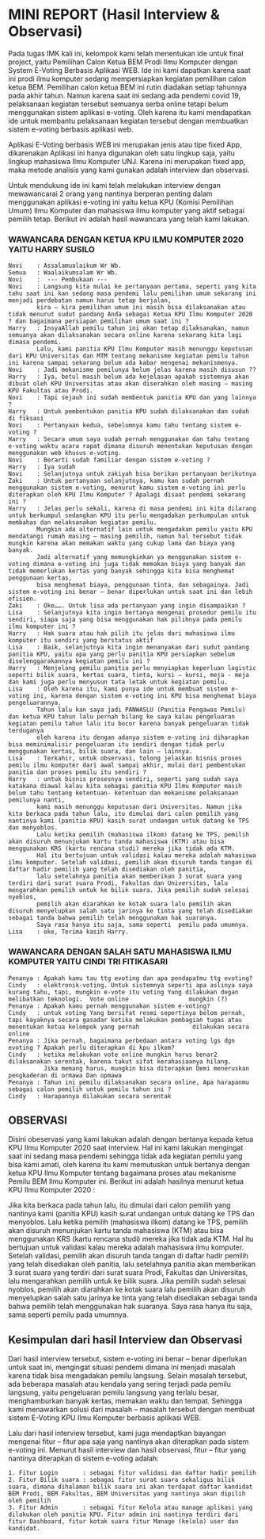 # MINI REPORT (Hasil Interview & Observasi)
Pada tugas IMK kali ini, kelompok kami telah menentukan ide untuk final project, yaitu Pemilihan Calon Ketua BEM Prodi Ilmu Komputer dengan System E-Voting Berbasis Aplikasi WEB. Ide ini kami dapatkan karena saat ini prodi ilmu komputer sedang mempersiapkan kegiatan pemilihan calon ketua BEM. Pemilihan calon ketua BEM ini rutin diadakan setiap tahunnya pada akhir tahun. Namun karena saat ini sedang ada pendemi covid 19, pelaksanaan kegiatan tersebut semuanya serba online tetapi belum menggunakan sistem aplikasi e-voting. Oleh karena itu kami mendapatkan ide untuk membantu pelaksanaan kegiatan tersebut dengan membuatkan sistem e-voting berbasis aplikasi web.

Aplikasi E-Voting berbasis WEB ini merupakan jenis atau tipe fixed App, dikarenakan Aplikasi ini hanya digunakan oleh satu lingkup saja, yaitu lingkup mahasiswa Ilmu Komputer UNJ. Karena ini merupakan fixed app, maka metode analisis yang kami gunakan adalah interview dan observasi.

Untuk mendukung ide ini kami telah melakukan interview dengan mewawancarai 2 orang yang nantinya berperan penting dalam menggunakan aplikasi e-voting ini yaitu ketua KPU (Komisi Pemilihan Umum) Ilmu Komputer dan mahasiswa ilmu komputer yang aktif sebagai pemilih tetap. Berikut ini adalah hasil wawancara yang telah kami lakukan.

### WAWANCARA DENGAN KETUA KPU ILMU KOMPUTER 2020 YAITU HARRY SUSILO
    Novi	: Assalamualaikum Wr Wb.
    Semua	: Waalaikumsalam Wr Wb.
    Novi	:  --- Pembukaan ---
    Novi	: Langsung kita mulai ke pertanyaan pertama, seperti yang kita tahu saat ini kan sedang masa pendemi lalu pemilihan umum sekarang ini menjadi perdebatan namun harus tetap berjalan, 
            kira – kira pemilihan umum ini masih bisa dilaksanakan atau tidak menurut sudut pandang Anda sebagai Ketua KPU Ilmu Komputer 2020 ? dan bagaimana persiapan pemilihan umum saat ini ?
    Harry	: InsyaAllah pemilu tahun ini akan tetap dilaksanakan, namun semuanya akan dilaksanakan secara online karena sekarang kita lagi dimasa pendemi. 
            Lalu, kami panitia KPU Ilmu Komputer masih menunggu keputusan dari KPU Universitas dan MTM tentang mekanisme kegiatan pemilu tahun ini karena sampai sekarang belum ada kabar mengenai mekanismenya.
    Novi	: Jadi mekanisme pemilunya belum jelas karena masih disusun ??
    Harry	: Iya, betul masih belum ada kejelasan apakah sistemnya akan dibuat oleh KPU Universitas atau akan diserahkan oleh masing – masing KPU Fakultas atau Prodi.
    Novi	: Tapi sejauh ini sudah membentuk panitia KPU dan yang lainnya ?
    Harry	: Untuk pembentukan panitia KPU sudah dilaksanakan dan sudah di fiksasi
    Novi	: Pertanyaan kedua, sebelumnya kamu tahu tentang sistem e-voting ?
    Harry	: Secara umum saya sudah pernah menggunakan dan tahu tentang e-voting waktu acara rapat dimana disuruh menentukan keputusan dengan menggunakan web khusus e-voting.
    Novi	: Berarti sudah familiar dengan sistem e-voting ?
    Harry	: Iya sudah
    Novi	: Selanjutnya untuk zakiyah bisa berikan pertanyaan berikutnya
    Zaki	: Untuk pertanyaan selanjutnya, kamu kan sudah pernah menggunakan sistem e-voting, menurut kamu sistem e-voting ini perlu diterapkan oleh KPU Ilmu Komputer ? Apalagi disaat pendemi sekarang ini ?
    Harry	: Jelas perlu sekali, karena di masa pendemi ini kita dilarang untuk berkumpul sedangkan KPU itu perlu mengadakan perkumpulan untuk membahas dan melaksanakan kegiatan pemilu. 
            Mungkin ada alternatif lain untuk mengadakan pemilu yaitu KPU mendatangi rumah masing – masing pemilih, namun hal tersebut tidak mungkin karena akan memakan waktu yang cukup lama dan biaya yang banyak. 
            Jadi alternatif yang memungkinkan ya menggunakan sistem e-voting dimana e-voting ini juga tidak memakan biaya yang banyak dan tidak memerlukan kertas yang banyak sehingga kita bisa menghemat penggunaan kertas, 
            bisa menghemat biaya, penggunaan tinta, dan sebagainya. Jadi sistem e-voting ini benar – benar diperlukan untuk saat ini dan lebih efisien.
    Zaki	: Oke……. Untuk lisa ada pertanyaan yang ingin disampaikan ?
    Lisa	: Selanjutnya kita ingin bertanya mengenai prosedur pemilu itu sendiri, siapa saja yang bisa menggunakan hak pilihnya pada pemilu ilmu komputer ini ? 
    Harry	: Hak suara atau hak pilih itu jelas dari mahasiswa ilmu komputer itu sendiri yang berstatus aktif
    Lisa	: Baik, selanjutnya kita ingin menanyakan dari sudut pandang panitia KPU, yaitu apa yang perlu panitia KPU persiapkan sebelum diselenggarakannya kegiatan pemilu ini ?
    Harry	: Menjelang pemilu panitia perlu menyiapkan keperluan logistic seperti bilik suara, kertas suara, tinta, kursi – kursi, meja - meja dan kami juga perlu menyusun tata letak untuk kegiatan pemilu.  
    Lisa	: Oleh karena itu, kami punya ide untuk membuat sistem e-voting ini, karena dengan sistem e-voting ini KPU bisa menghemat biaya pengeluarannya. 
            Tahun lalu kan saya jadi PANWASLU (Panitia Pengawas Pemilu) dan ketua KPU tahun lalu pernah bilang ke saya kalau pengeluaran kegiatan pemilu tahun lalu itu bocor karena banyak pengeluaran tidak terduganya 
            oleh karena itu dengan adanya sistem e-voting ini diharapkan bisa meminimalisir pengeluaran itu sendiri dengan tidak perlu menggunakan kertas, bilik suara, dan lain – lainnya. 
    Lisa	: Terkahir, untuk observasi, tolong jelaskan bisnis proses pemilu ilmu komputer dari awal sampai akhir, mulai dari pembentukan panitia dan proses pemilu itu sendiri ?
    Harry	: untuk bisnis prosesnya sendiri, seperti yang sudah saya katakana diawal kalau kita sebagai panitia KPU Ilmu Komputer masih belum tahu tentang ketentuan- ketentuan dan mekanisme pelaksanaan pemilunya nanti, 
            kami masih menunggu keputusan dari Universitas. Namun jika kita berkaca pada tahun lalu, itu dimulai dari calon pemilih yang nantinya kami (panitia KPU) kasih surat undangan untuk datang ke TPS dan menyoblos. 
            Lalu ketika pemilih (mahasiswa ilkom) datang ke TPS, pemilih akan disuruh menunjukan kartu tanda mahasiswa (KTM) atau bisa menggunakan KRS (kartu rencana studi) mereka jika tidak ada KTM. 
            Hal itu bertujuan untuk validasi kalau mereka adalah mahasiswa ilmu komputer. Setelah validasi, pemilih akan disuruh tanda tangan di daftar hadir pemilih yang telah disediakan oleh panitia, 
            lalu setelahnya panitia akan memberikan 3 surat suara yang terdiri dari surat suara Prodi, Fakultas dan Universitas, lalu mengarahkan pemilih untuk ke bilik suara. Jika pemilih sudah selesai nyoblos, 
            pemilih akan diarahkan ke kotak suara lalu pemilih akan disuruh menyelupkan salah satu jarinya ke tinta yang telah disediakan sebagai tanda bahwa pemilih telah menggunakan hak suaranya. 
            Saya rasa hanya itu saja, sama seperti  pemilu pada umumnya. 
    Lisa	: oke, Terima kasih Harry.

### WAWANCARA DENGAN SALAH SATU MAHASISWA ILMU KOMPUTER YAITU CINDI TRI FITIKASARI
    Penanya	: Apakah kamu tau ttg evoting dan apa pendapatmu ttg evoting?
    Cindy	: elektronik-voting. Untuk sistemnya seperti apa aslinya saya kurang tahu, tapi, mungkin e-vote itu voting Yang dilakukan degan melibatkan teknologi.  Vote online                 mungkin (?)
    Penanya : Apakah kamu pernah menggunakan sistem e-voting?
    Cindy	: untuk voting Yang bersifat resmi sepertinya belom pernah, tapi kayaknya secara gasadar ketika melakukan pembagian tugas atau menentukan ketua kelompok yang pernah               dilakukan secara online 
    Penanya	: Jika pernah, bagaimana perbedaan antara voting lgs dgn evoting ? Apakah perlu diterapkan di kpu ilkom?
    Cindy 	: ketika melakukan vote online mungkin harus benar2 dilaksanakan serentak, karena takut sifat kerahasiaanya hilang. 
              Jika memang harus, mungkin bisa diterapkan Demi meneruskan pengkaderan di ormawa Dan opmawa
    Penanya : Tahun ini pemilu dilaksanakan secara online, Apa harapanmu sebagai calon pemilih untuk pemilu tahun ini ? 
    Cindy 	: Harapannya dilakukan secara serentak

## OBSERVASI
Disini obeservasi yang kami lakukan adalah dengan bertanya kepada ketua KPU Ilmu Komputer 2020 saat interview. Hal ini kami lakukan mengingat saat ini sedang masa pendemi sehingga tidak ada kegiatan pemilu yang bisa kami amati, oleh karena itu kami memutuskan untuk bertanya dengan ketua KPU Ilmu Komputer tentang bagaimana proses atau mekanisme Pemilu BEM Ilmu Komputer ini. Berikut ini adalah hasilnya menurut ketua KPU Ilmu Komputer 2020 :

Jika kita berkaca pada tahun lalu, itu dimulai dari calon pemilih yang nantinya kami (panitia KPU) kasih surat undangan untuk datang ke TPS dan menyoblos. Lalu ketika pemilih (mahasiswa ilkom) datang ke TPS, pemilih akan disuruh menunjukan kartu tanda mahasiswa (KTM) atau bisa menggunakan KRS (kartu rencana studi) mereka jika tidak ada KTM. Hal itu bertujuan untuk validasi kalau mereka adalah mahasiswa ilmu komputer. Setelah validasi, pemilih akan disuruh tanda tangan di daftar hadir pemilih yang telah disediakan oleh panitia, lalu setelahnya panitia akan memberikan 3 surat suara yang terdiri dari surat suara Prodi, Fakultas dan Universitas, lalu mengarahkan pemilih untuk ke bilik suara. Jika pemilih sudah selesai nyoblos, pemilih akan diarahkan ke kotak suara lalu pemilih akan disuruh menyelupkan salah satu jarinya ke tinta yang telah disediakan sebagai tanda bahwa pemilih telah menggunakan hak suaranya. Saya rasa hanya itu saja, sama seperti pemilu pada umumnya. 

## Kesimpulan dari hasil Interview dan Observasi
Dari hasil interview tersebut, sistem e-voting ini benar – benar diperlukan untuk saat ini, mengingat situasi pendemi dimana ini menjadi masalah karena tidak bisa mengadakan pemilu langsung. Selain masalah tersebut, ada beberapa masalah atau kendala yang sering terjadi pada pemilu langsung, yaitu pengeluaran pemilu langsung yang terlalu besar, menghamburkan banyak kertas, memakan waktu dan tempat.  Sehingga kami menawarkan solusi dari masalah – masalah tersebut dengan membuat sistem E-Voting KPU Ilmu Komputer berbasis aplikasi WEB.

Lalu dari hasil interview tersebut, kami juga mendaptkan bayangan mengenai fitur – fitur apa saja yang nantinya akan diterapkan pada sistem e-voting ini. Menurut hasil interview dan hasil observasi, fitur – fitur yang nantinya diterapkan di sistem e-voting adalah:

    1. Fitur Login       : sebagai fitur validasi dan daftar hadir pemilih
    2. Fitur Bilik suara : sebagai fitur surat suara sekaligus bilik suara, dimana dihalaman bilik suara ini akan terdapat daftar kandidat BEM Prodi, BEM Fakultas, BEM Universitas yang nantinya akan dipilih oleh pemilih
    3. Fitur Admin       : sebagai fitur Kelola atau manage aplikasi yang dilakukan oleh panitia KPU. Fitur admin ini nantinya terdiri dari fitur Dashboard, fitur kotak suara fitur Manage (kelola) user dan kandidat.
